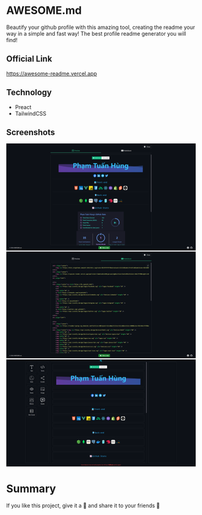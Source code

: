 # AWESOME.md

Beautify your github profile with this amazing tool, creating the readme your way in a simple and fast way! The best profile readme generator you will find!

## Official Link

https://awesome-readme.vercel.app

## Technology

- Preact
- TailwindCSS

## Screenshots

![Preview](/public/preview.png)
![Code](/public/code.png)
![Main](/public/main.png)

# Summary

If you like this project, give it a 🌟 and share it to your friends 💖

